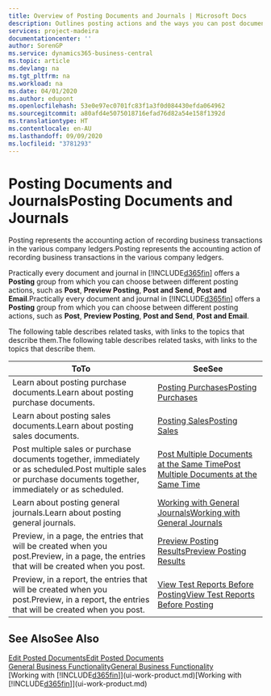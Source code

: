 ```yaml
---
title: Overview of Posting Documents and Journals | Microsoft Docs
description: Outlines posting actions and the ways you can post documents and journals.
services: project-madeira
documentationcenter: ''
author: SorenGP
ms.service: dynamics365-business-central
ms.topic: article
ms.devlang: na
ms.tgt_pltfrm: na
ms.workload: na
ms.date: 04/01/2020
ms.author: edupont
ms.openlocfilehash: 53e0e97ec0701fc83f1a3f0d084430efda064962
ms.sourcegitcommit: a80afd4e5075018716efad76d82a54e158f1392d
ms.translationtype: HT
ms.contentlocale: en-AU
ms.lasthandoff: 09/09/2020
ms.locfileid: "3781293"
---
```

# <a name="posting-documents-and-journals"></a><span data-ttu-id="b0efa-103">Posting Documents and Journals</span><span class="sxs-lookup"><span data-stu-id="b0efa-103">Posting Documents and Journals</span></span>
<span data-ttu-id="b0efa-104">Posting represents the accounting action of recording business transactions in the various company ledgers.</span><span class="sxs-lookup"><span data-stu-id="b0efa-104">Posting represents the accounting action of recording business transactions in the various company ledgers.</span></span>

<span data-ttu-id="b0efa-105">Practically every document and journal in [!INCLUDE[d365fin](includes/d365fin_md.md)] offers a **Posting** group from which you can choose between different posting actions, such as **Post**, **Preview Posting**, **Post and Send**, **Post and Email**.</span><span class="sxs-lookup"><span data-stu-id="b0efa-105">Practically every document and journal in [!INCLUDE[d365fin](includes/d365fin_md.md)] offers a **Posting** group from which you can choose between different posting actions, such as **Post**, **Preview Posting**, **Post and Send**, **Post and Email**.</span></span>

<span data-ttu-id="b0efa-106">The following table describes related tasks, with links to the topics that describe them.</span><span class="sxs-lookup"><span data-stu-id="b0efa-106">The following table describes related tasks, with links to the topics that describe them.</span></span>

| <span data-ttu-id="b0efa-107">To</span><span class="sxs-lookup"><span data-stu-id="b0efa-107">To</span></span> | <span data-ttu-id="b0efa-108">See</span><span class="sxs-lookup"><span data-stu-id="b0efa-108">See</span></span> |
| --- | --- |
| <span data-ttu-id="b0efa-109">Learn about posting purchase documents.</span><span class="sxs-lookup"><span data-stu-id="b0efa-109">Learn about posting purchase documents.</span></span> |[<span data-ttu-id="b0efa-110">Posting Purchases</span><span class="sxs-lookup"><span data-stu-id="b0efa-110">Posting Purchases</span></span>](ui-post-purchases.md) |
| <span data-ttu-id="b0efa-111">Learn about posting sales documents.</span><span class="sxs-lookup"><span data-stu-id="b0efa-111">Learn about posting sales documents.</span></span> |[<span data-ttu-id="b0efa-112">Posting Sales</span><span class="sxs-lookup"><span data-stu-id="b0efa-112">Posting Sales</span></span>](ui-post-sales.md) |
| <span data-ttu-id="b0efa-113">Post multiple sales or purchase documents together, immediately or as scheduled.</span><span class="sxs-lookup"><span data-stu-id="b0efa-113">Post multiple sales or purchase documents together, immediately or as scheduled.</span></span>|[<span data-ttu-id="b0efa-114">Post Multiple Documents at the Same Time</span><span class="sxs-lookup"><span data-stu-id="b0efa-114">Post Multiple Documents at the Same Time</span></span>](ui-batch-posting.md)|
| <span data-ttu-id="b0efa-115">Learn about posting general journals.</span><span class="sxs-lookup"><span data-stu-id="b0efa-115">Learn about posting general journals.</span></span> |[<span data-ttu-id="b0efa-116">Working with General Journals</span><span class="sxs-lookup"><span data-stu-id="b0efa-116">Working with General Journals</span></span>](ui-work-general-journals.md) |
| <span data-ttu-id="b0efa-117">Preview, in a page, the entries that will be created when you post.</span><span class="sxs-lookup"><span data-stu-id="b0efa-117">Preview, in a page, the entries that will be created when you post.</span></span> |[<span data-ttu-id="b0efa-118">Preview Posting Results</span><span class="sxs-lookup"><span data-stu-id="b0efa-118">Preview Posting Results</span></span>](ui-how-preview-post-results.md) |
| <span data-ttu-id="b0efa-119">Preview, in a report, the entries that will be created when you post.</span><span class="sxs-lookup"><span data-stu-id="b0efa-119">Preview, in a report, the entries that will be created when you post.</span></span> |[<span data-ttu-id="b0efa-120">View Test Reports Before Posting</span><span class="sxs-lookup"><span data-stu-id="b0efa-120">View Test Reports Before Posting</span></span>](ui-how-view-test-reports-posting.md) |

## <a name="see-also"></a><span data-ttu-id="b0efa-121">See Also</span><span class="sxs-lookup"><span data-stu-id="b0efa-121">See Also</span></span>
[<span data-ttu-id="b0efa-122">Edit Posted Documents</span><span class="sxs-lookup"><span data-stu-id="b0efa-122">Edit Posted Documents</span></span>](across-edit-posted-document.md)  
[<span data-ttu-id="b0efa-123">General Business Functionality</span><span class="sxs-lookup"><span data-stu-id="b0efa-123">General Business Functionality</span></span>](ui-across-business-areas.md)  
<span data-ttu-id="b0efa-124">[Working with [!INCLUDE[d365fin](includes/d365fin_md.md)]](ui-work-product.md)</span><span class="sxs-lookup"><span data-stu-id="b0efa-124">[Working with [!INCLUDE[d365fin](includes/d365fin_md.md)]](ui-work-product.md)</span></span>
